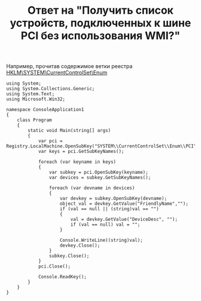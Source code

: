 ﻿---
title: "Ответ на \"Получить список устройств, подключенных к шине PCI без использования WMI?\""
se.owner.user_id: 240512
se.owner.display_name: "MSDN.WhiteKnight"
se.owner.link: "https://ru.stackoverflow.com/users/240512/msdn-whiteknight"
se.answer_id: 880754
se.question_id: 880627
se.post_type: answer
se.score: 1
se.is_accepted: True
---
<p>Например, прочитав содержимое ветки реестра <a href="https://docs.microsoft.com/en-us/windows-hardware/drivers/install/hklm-system-currentcontrolset-enum-registry-tree" rel="nofollow noreferrer">HKLM\SYSTEM\CurrentControlSet\Enum</a></p>

<pre><code>using System;
using System.Collections.Generic;
using System.Text;
using Microsoft.Win32;

namespace ConsoleApplication1
{
    class Program
    {       
        static void Main(string[] args)
        {
            var pci = Registry.LocalMachine.OpenSubKey("SYSTEM\\CurrentControlSet\\Enum\\PCI");
            var keys = pci.GetSubKeyNames();

            foreach (var keyname in keys)
            {
                var subkey = pci.OpenSubKey(keyname);
                var devices = subkey.GetSubKeyNames();

                foreach (var devname in devices)
                {
                    var devkey = subkey.OpenSubKey(devname);
                    object val = devkey.GetValue("FriendlyName","");
                    if (val == null || (string)val == "")
                    {
                        val = devkey.GetValue("DeviceDesc", "");
                        if (val == null) val = "";
                    }

                    Console.WriteLine((string)val);
                    devkey.Close();
                }
                subkey.Close();
            }
            pci.Close();

            Console.ReadKey();            
        }
    }
}
</code></pre>

